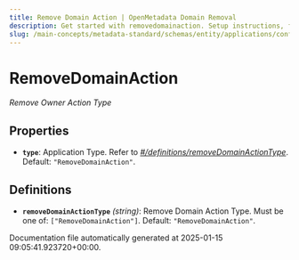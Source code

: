 ```yaml
---
title: Remove Domain Action | OpenMetadata Domain Removal
description: Get started with removedomainaction. Setup instructions, features, and configuration details inside.
slug: /main-concepts/metadata-standard/schemas/entity/applications/configuration/external/automator/removedomainaction
---
```


# RemoveDomainAction

*Remove Owner Action Type*

## Properties

- **`type`**: Application Type. Refer to *[#/definitions/removeDomainActionType](#definitions/removeDomainActionType)*. Default: `"RemoveDomainAction"`.
## Definitions

- **`removeDomainActionType`** *(string)*: Remove Domain Action Type. Must be one of: `["RemoveDomainAction"]`. Default: `"RemoveDomainAction"`.


Documentation file automatically generated at 2025-01-15 09:05:41.923720+00:00.
